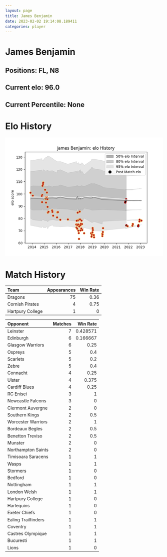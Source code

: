 ```yaml
---  
layout: page  
title: James Benjamin  
date: 2023-02-02 19:14:08.189411  
categories: player  
---
```

# James Benjamin

## Positions: FL, N8

## Current elo: 96.0

## Current Percentile: None

# Elo History


![elo history](history_JamesBenjamin.png)
# Match History


| Team             |   Appearances |   Win Rate |
|:-----------------|--------------:|-----------:|
| Dragons          |            75 |       0.36 |
| Cornish Pirates  |             4 |       0.75 |
| Hartpury College |             1 |       0    |

| Opponent            |   Matches |   Win Rate |
|:--------------------|----------:|-----------:|
| Leinster            |         7 |   0.428571 |
| Edinburgh           |         6 |   0.166667 |
| Glasgow Warriors    |         6 |   0.25     |
| Ospreys             |         5 |   0.4      |
| Scarlets            |         5 |   0.2      |
| Zebre               |         5 |   0.4      |
| Connacht            |         4 |   0.25     |
| Ulster              |         4 |   0.375    |
| Cardiff Blues       |         4 |   0.25     |
| RC Enisei           |         3 |   1        |
| Newcastle Falcons   |         3 |   0        |
| Clermont Auvergne   |         2 |   0        |
| Southern Kings      |         2 |   0.5      |
| Worcester Warriors  |         2 |   1        |
| Bordeaux Begles     |         2 |   0.5      |
| Benetton Treviso    |         2 |   0.5      |
| Munster             |         2 |   0        |
| Northampton Saints  |         2 |   0        |
| Timisoara Saracens  |         1 |   1        |
| Wasps               |         1 |   1        |
| Stormers            |         1 |   0        |
| Bedford             |         1 |   0        |
| Nottingham          |         1 |   1        |
| London Welsh        |         1 |   1        |
| Hartpury College    |         1 |   0        |
| Harlequins          |         1 |   0        |
| Exeter Chiefs       |         1 |   0        |
| Ealing Trailfinders |         1 |   1        |
| Coventry            |         1 |   1        |
| Castres Olympique   |         1 |   1        |
| Bucuresti           |         1 |   1        |
| Lions               |         1 |   0        |